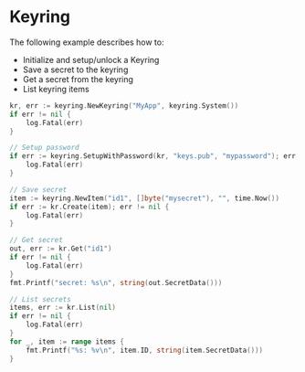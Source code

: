 # Keyring

The following example describes how to:

- Initialize and setup/unlock a Keyring
- Save a secret to the keyring
- Get a secret from the keyring
- List keyring items

```go
kr, err := keyring.NewKeyring("MyApp", keyring.System())
if err != nil {
    log.Fatal(err)
}

// Setup password
if err := keyring.SetupWithPassword(kr, "keys.pub", "mypassword"); err != nil {
    log.Fatal(err)
}

// Save secret
item := keyring.NewItem("id1", []byte("mysecret"), "", time.Now())
if err := kr.Create(item); err != nil {
    log.Fatal(err)
}

// Get secret
out, err := kr.Get("id1")
if err != nil {
    log.Fatal(err)
}
fmt.Printf("secret: %s\n", string(out.SecretData()))

// List secrets
items, err := kr.List(nil)
if err != nil {
    log.Fatal(err)
}
for _, item := range items {
    fmt.Printf("%s: %v\n", item.ID, string(item.SecretData()))
}
```
